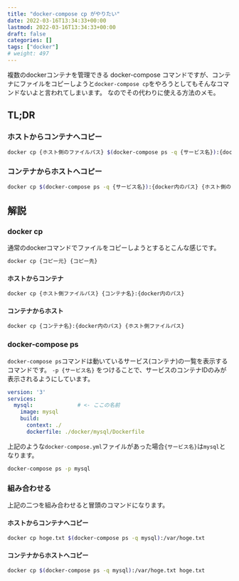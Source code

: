 ```yaml
---
title: "docker-compose cp がやりたい"
date: 2022-03-16T13:34:33+00:00
lastmod: 2022-03-16T13:34:33+00:00
draft: false
categories: []
tags: ["docker"]
# weight: 497
---
```

複数のdockerコンテナを管理できる docker-compose コマンドですが、コンテナにファイルをコピーしようと`docker-compose cp`をやろうとしてもそんなコマンドないよと言われてしまいます。
なのでその代わりに使える方法のメモ。

## TL;DR
### ホストからコンテナへコピー
```bash
docker cp {ホスト側のファイルパス} $(docker-compose ps -q {サービス名}):{docker内のパス}
```

### コンテナからホストへコピー
```bash
docker cp $(docker-compose ps -q {サービス名}):{docker内のパス} {ホスト側のファイルパス} 
```

## 解説
### docker cp
通常のdockerコマンドでファイルをコピーしようとするとこんな感じです。

```bash
docker cp {コピー元} {コピー先}
```
#### ホストからコンテナ
```bash
docker cp {ホスト側ファイルパス} {コンテナ名}:{docker内のパス}
```

#### コンテナからホスト
```bash
docker cp {コンテナ名}:{docker内のパス} {ホスト側ファイルパス}
```

### docker-compose ps
`docker-compose ps`コマンドは動いているサービス(コンテナ)の一覧を表示するコマンドです。
`-p {サービス名}` をつけることで、サービスのコンテナIDのみが表示されるようにしています。

```yaml
version: '3'
services:
  mysql:              # <- ここの名前
    image: mysql
    build:
      context: ./
      dockerfile: ./docker/mysql/Dockerfile
```

上記のような`docker-compose.yml`ファイルがあった場合`{サービス名}`は`mysql`となります。

```bash
docker-compose ps -p mysql
```

### 組み合わせる
上記の二つを組み合わせると冒頭のコマンドになります。

#### ホストからコンテナへコピー
```bash
docker cp hoge.txt $(docker-compose ps -q mysql):/var/hoge.txt
```

#### コンテナからホストへコピー
```bash
docker cp $(docker-compose ps -q mysql):/var/hoge.txt hoge.txt 
```
